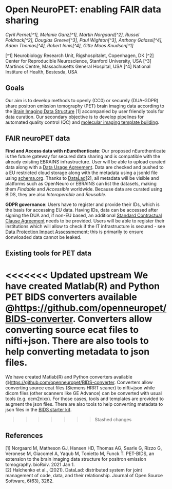 # Open NeuroPET: enabling FAIR data sharing

*Cyril Pernet[^1], Melanie Ganz[^1], Martin Norgaard[^2], Russel Poldrack[^2], Douglas Greeve[^3], Paul Wighton[^3], Anthony Galassi[^4], Adam Thomas[^4], Robert Innis[^4], Gitte Moos Knudsen[^1]*

[^1] Neurobiology Research Unit, Rigshospitalet, Copenhagen, DK
[^2] Center for Reproducible Neuroscience, Stanford University, USA
[^3] Martinos Centre, Massachusetts General Hospital, USA
[^4] National Institure of Health, Bestesda, USA

## Goals

Our aim is to develop methods to openly (CC0) or securely (DUA-GDPR) share positron emission tomography (PET) brain imaging data according to the [Brain Imaging Data Structure](https://bids.neuroimaging.io/) [1] accompanied by user friendly tools for data curation. Our secondary objective is to develop pipelines for automated quality control (QC) and [molecular imaging template building](https://github.com/openneuropet/templates).  

## FAIR neuroPET data

**Find and Access data with nEurothenticate**: Our proposed nEurothenticate is the future gateway for secured data sharing and is compatible with the already existing EBRAINS infrastructure. User will be able to upload curated data along with a [Data Usage Agreement](https://open-brain-consent.readthedocs.io/en/stable/gdpr/data_user_agreement.html). Data are checked and pushed to a EU restricted cloud storage along with the metadata using a jsonld file using [schema.org](https://schema.org/). Thanks to [DataLad](https://www.datalad.org/)[2], all metadata will be visible and platforms such as OpenNeuro or EBRAINS can list the datasets, making them *Findable*  and *Accessible* worldwide. Because data are curated using BIDS, they are also *Interoperable* and *Reusable*. 

**GDPR governance**: Users have to register and provide their IDs, which is the basis for accessing EU data. Having IDs, data can be accessed after signing the DUA and, if non-EU based, an additional [Standard Contractual Clause Agreement](https://ec.europa.eu/info/law/law-topic/data-protection/international-dimension-data-protection/standard-contractual-clauses-scc_en) needs to be provided. Users will be able to register their institutions which will allow to check if the IT infrastructure is secured - see [Data Protection Impact Assessmement](https://gdpr.eu/data-protection-impact-assessment-template/); this is primarily to ensure donwloaded data cannot be leaked. 

## Existing tools for PET data

<<<<<<< Updated upstream
We have created Matlab(R) and Python PET BIDS converters available @https://github.com/openneuropet/BIDS-converter. Converters allow converting source ecat files to nifti+json. There are also tools to help converting metadata to json files. 
=======
We have created Matlab(R) and Python converters available @https://github.com/openneuropet/BIDS-converter. Converters allow converting source ecat files (Siemens HRRT scaner) to nifti+json while dicom files (other scanners like GE Advance) can be converted with usual tools (e.g. dcm2nixx). For those cases, tools and templates are provided to augment the json files. There are also tools to help converting metadata to json files in the [BIDS starter kit](https://github.com/bids-standard/bids-starter-kit/tree/main/matlabCode/pet).
>>>>>>> Stashed changes

## References
[1] Norgaard M, Matheson GJ, Hansen HD, Thomas AG, Searle G, Rizzo G, Veronese M, Giacomel A, Yaqub M, Tonietto M, Funck T. PET-BIDS, an extension to the brain imaging data structure for positron emission tomography. bioRxiv. 2021 Jan 1.  
[2] Halchenko et al., (2021). DataLad: distributed system for joint management of code, data, and their relationship. Journal of Open Source Software, 6(63), 3262.  
